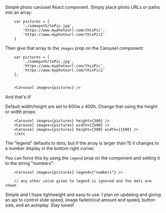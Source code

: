 Simple photo carousel React component. Simply place photo URLs or paths into an array:

```
    var pictures = [
        './somepath/toPic.jpg',
        'https://www.myphotourl.com/thisPic',
        'https://www.myphotourl.com/thisPic2'
    ]
```

Then give that array to the `images` prop on the Carousel component:

```
    var pictures = [
        './somepath/toPic.jpg',
        'https://www.myphotourl.com/thisPic',
        'https://www.myphotourl.com/thisPic2'
    ];


    <Carousel images={pictures} />
```

And that's it!


Default width/height are set to 600w x 400h.
Change that using the height or width props:

```
    <Carousel images={pictures} height={300} />
    <Carousel images={pictures} width={1500} />
    <Carousel images={pictures} height={300} width={1500} />
    //etc
```

The "legend" defaults to dots, but if the array is larger than 15 it changes to
a number display in the bottom right corner.

You can force this by using the ```legend``` prop on the component and setting
it to the string "numbers":

```
    <Carousel images={pcitures} legend={"numbers"} />

    // any other value given to legend is ignored and the dots are shown
```


Simple and I hope lightweight and easy to use.  I plan on updating and giving an
api to control slide speed, image fadein/out amount and speed, button size, and
an autoplay.  Stay tuned!
